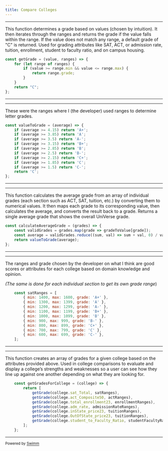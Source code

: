 ```yaml
---
title: Compare Colleges
---
```

<SwmSnippet path="/app/CompareColleges.jsx" line="5">

---

This function determines a grade based on values (chosen by intuition). It then iterates through the ranges and returns the grade if the value falls within the range. If the value does not match any range, a default grade of "C" is returned. Used for grading attributes like SAT, ACT, or admission rate, tuition, enrollment, student to faculty ratio, and on campus housing.

```javascript
const getGrade = (value, ranges) => {
    for (let range of ranges) {
        if (value >= range.min && value <= range.max) {
            return range.grade;
        }
    }
    return "C";
};
```

---

</SwmSnippet>

<SwmSnippet path="/app/CompareColleges.jsx" line="26">

---

These were the ranges where I (the developer) used ranges to determine letter grades.&nbsp;

```javascript
const valueToGrade = (average) => {
    if (average >= 4.15) return 'A+';
    if (average >= 3.85) return 'A';
    if (average >= 3.5) return 'A-';
    if (average >= 3.15) return 'B+';
    if (average >= 2.85) return 'B';
    if (average >= 2.5) return 'B-';
    if (average >= 2.15) return 'C+';
    if (average >= 1.85) return 'C';
    if (average >= 1.5) return 'C-';
    return 'C';
};
```

---

</SwmSnippet>

<SwmSnippet path="/app/CompareColleges.jsx" line="39">

---

This function calculates the average grade from an array of individual grades (each section such as ACT, SAT, tuition, etc.) by converting them to numerical values. It then maps each grade to its corresponding value, then calculates the average, and converts the result back to a grade. Returns a single average grade that shows the overall UniVerse grade.

```javascript
const calculateAverageGrade = (grades) => {
    const validGrades = grades.map(grade => gradeToValue[grade]);
    const average = validGrades.reduce((sum, val) => sum + val, 0) / validGrades.length;
    return valueToGrade(average);
};
```

---

</SwmSnippet>

<SwmSnippet path="/app/CompareColleges.jsx" line="49">

---

The ranges and grade chosen by the developer on what I think are good scores or attributes for each college based on domain knowledge and opinion.&nbsp;

*(The same is done for each individual section to get its own grade range*)

```javascript
    const satRanges = [
        { min: 1400, max: 1600, grade: 'A+' },
        { min: 1300, max: 1399, grade: 'A' },
        { min: 1200, max: 1299, grade: 'A-' },
        { min: 1100, max: 1199, grade: 'B+' },
        { min: 1000, max: 1099, grade: 'B' },
        { min: 900, max: 999, grade: 'B-' },
        { min: 800, max: 899, grade: 'C+' },
        { min: 700, max: 799, grade: 'C' },
        { min: 600, max: 699, grade: 'C-' },
    ];
```

---

</SwmSnippet>

<SwmSnippet path="/app/CompareColleges.jsx" line="121">

---

This function creates an array of grades for a given college based on the attributes provided above. Used in college comparisons to evaluate and display a college’s strengths and weaknesses so a user can see how they line up against one another depending on what they are looking for.&nbsp;

```javascript
    const getGradesForCollege = (college) => {
        return [
            getGrade(college.sat_Total, satRanges),
            getGrade(college.act_Composite50, actRanges),
            getGrade(college.total_enrollment23, enrollmentRanges),
            getGrade(college.adm_rate, admissionRateRanges),
            getGrade(college.inState_price23, tuitionRanges),
            getGrade(college.OutOfState_price23, tuitionRanges),
            getGrade(college.student_to_Faculty_Ratio, studentFacultyRatioRanges)
        ];
    };
```

---

</SwmSnippet>

<SwmMeta version="3.0.0" repo-id="Z2l0aHViJTNBJTNBQ29sbGVnZU1hdGNoZXIlM0ElM0FwaW5yYXNwYmVycnkwNjM=" repo-name="CollegeMatcher"><sup>Powered by [Swimm](https://app.swimm.io/)</sup></SwmMeta>
